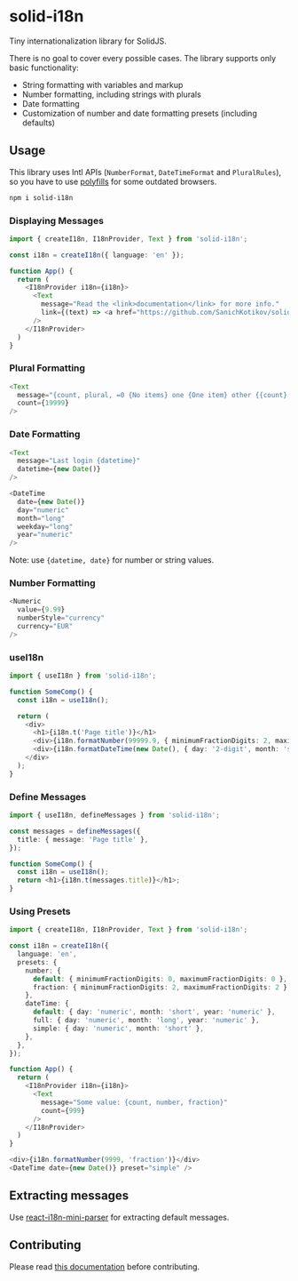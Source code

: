 # solid-i18n

Tiny internationalization library for SolidJS.

There is no goal to cover every possible cases. The library supports only basic functionality:

- String formatting with variables and markup
- Number formatting, including strings with plurals
- Date formatting
- Customization of number and date formatting presets (including defaults)

## Usage

This library uses Intl APIs (`NumberFormat`, `DateTimeFormat` and `PluralRules`), so you have to
use [polyfills](https://formatjs.io/docs/polyfills) for some outdated browsers.

```bash
npm i solid-i18n
```

### Displaying Messages

```typescript jsx
import { createI18n, I18nProvider, Text } from 'solid-i18n';

const i18n = createI18n({ language: 'en' });

function App() {
  return (
    <I18nProvider i18n={i18n}>
      <Text
        message="Read the <link>documentation</link> for more info."
        link={(text) => <a href="https://github.com/SanichKotikov/solid-i18n">{text}</a>}
      />
    </I18nProvider>
  )
}
```

### Plural Formatting

```typescript jsx
<Text
  message="{count, plural, =0 {No items} one {One item} other {{count} items}}."
  count={19999}
/>
```

### Date Formatting

```typescript jsx
<Text
  message="Last login {datetime}"
  datetime={new Date()}
/>

<DateTime
  date={new Date()}
  day="numeric"
  month="long"
  weekday="long"
  year="numeric"
/>
```

Note: use `{datetime, date}` for number or string values.

### Number Formatting

```typescript jsx
<Numeric
  value={9.99}
  numberStyle="currency"
  currency="EUR"
/>
```

### useI18n

```typescript jsx
import { useI18n } from 'solid-i18n';

function SomeComp() {
  const i18n = useI18n();

  return (
    <div>
      <h1>{i18n.t('Page title')}</h1>
      <div>{i18n.formatNumber(99999.9, { minimumFractionDigits: 2, maximumFractionDigits: 2 })}</div>
      <div>{i18n.formatDateTime(new Date(), { day: '2-digit', month: 'short' })}</div>
    </div>
  );
}
```

### Define Messages

```typescript jsx
import { useI18n, defineMessages } from 'solid-i18n';

const messages = defineMessages({
  title: { message: 'Page title' },
});

function SomeComp() {
  const i18n = useI18n();
  return <h1>{i18n.t(messages.title)}</h1>;
}
```

### Using Presets

```typescript jsx
import { createI18n, I18nProvider, Text } from 'solid-i18n';

const i18n = createI18n({
  language: 'en',
  presets: {
    number: {
      default: { minimumFractionDigits: 0, maximumFractionDigits: 0 },
      fraction: { minimumFractionDigits: 2, maximumFractionDigits: 2 },
    },
    dateTime: {
      default: { day: 'numeric', month: 'short', year: 'numeric' },
      full: { day: 'numeric', month: 'long', year: 'numeric' },
      simple: { day: 'numeric', month: 'short' },
    },
  },
});

function App() {
  return (
    <I18nProvider i18n={i18n}>
      <Text
        message="Some value: {count, number, fraction}"
        count={999}
      />
    </I18nProvider>
  )
}
```

```typescript jsx
<div>{i18n.formatNumber(9999, 'fraction')}</div>
<DateTime date={new Date()} preset="simple" />
```

## Extracting messages

Use [react-i18n-mini-parser](https://www.npmjs.com/package/react-i18n-mini-parser) for extracting default messages.

## Contributing

Please read [this documentation](https://github.com/SanichKotikov/contributing) before contributing.
